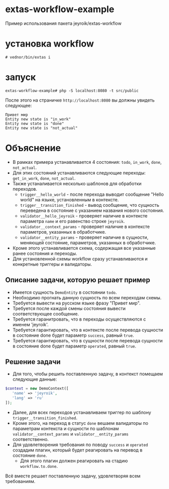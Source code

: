 # extas-workflow-example

Пример использования пакета jeyroik/extas-workflow

# установка workflow

`# vednor/bin/extas i`

# запуск

`extas-workflow-example# php -S localhost:8080 -t src/public`

После этого на страничке `http://localhost:8080` вы должны увидеть следующее:

```text
Привет мир
Entity new state is "in_work"
Entity new state is "done"
Entity new state is "not_actual"
```

# Объяснение

- В рамках примера устанавливается 4 состояния: `todo`, `in_work`, `done`, `not_actual`.
- Для этих состояний устанавливаются следующие переходы: `get_in_work`, `done`, `not_actual`.
- Также устаналивается несколько шаблонов для обработки переходов.
  - `trigger__hello_world` - после перехода выводит сообщение "Hello world" на языке, установленным в контексте.
  - `trigger__transition_finished` - вывод сообщение, что сущность переведена в состояние с указанием названия нового состояния.
  - `validator__hello_jeyroik` - проверяет наличие в контексте параметра `name` и его равенство строке `jeyroik`.
  - `validator__context_params` - проверяет наличие в контексте параметров, указанных в обработчике.
  - `validator__entity_params` - проверяет наличие в сущности, меняющей состояние, параметров, указанных в обработчике.
- Кроме этого устанавливается схема, содержащая все указанные ранее состояния и переходы.
- Для установленной схемы workflow сразу устанавливаются и конкретные триггеры и валидаторы.

## Описание задачи, которую решает пример

- Имеется сущность `DemoEntity` в состоянии `todo`.
- Необходимо прогнать данную сущность по всем переходам схемы.
- Требуется вывести на русском языке фразу "Привет мир".
- Требуется после каждой смены состояния вывести соответствующее сообщение.
- Требуется гаранитровать, что в переходы осуществляются с именем 'jeyroik'.
- Требуется гарантировать, что в контексте после перевода сущности в состояние done будет параметр `success`, равный `true`.
- Требуется гарантировать, что в сущности после перевода сущности в состояние done будет параметр `operated`, равный `true`.

## Решение задачи

- Для того, чтобы решить поставленную задачу, в контекст помещаем следующие данные:
 ```php
$context = new DemoContext([
    'name' => 'jeyroik',
    'lang' => 'ru'
]);
```

- Далее, для всех переходов устанавливаем триггер по шаблону `trigger__transition_finished`.
- Кроме этого, на переход в статус `done` вешаем валидаторы по параметрам контекста и сущности по шаблонам `validator__context_params` и `validator__entity_params` соответственно.
- Для удовлетворения требования по поводу `success` и `operated` создадим плагин, который будет реагировать на перевод в состояние `done`. 
  - Для этого плагин должен реагировать на стадию `workflow.to.done`.
  
Всё вместе решает поставленную задачу, удовлетворяя всем требованиям.
